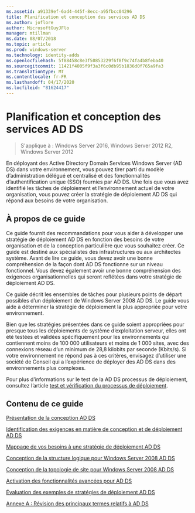 ```yaml
---
ms.assetid: a91339ef-6ad4-445f-8ecc-a95fbcc04296
title: Planification et conception des services AD DS
ms.author: joflore
author: MicrosoftGuyJFlo
manager: mtillman
ms.date: 08/07/2018
ms.topic: article
ms.prod: windows-server
ms.technology: identity-adds
ms.openlocfilehash: 5f88458c8e3f50853229f6f8f9c74fa4b8feba40
ms.sourcegitcommit: 11421f4005f9f3a3f6c0db95b1836d0f765a9fa3
ms.translationtype: MT
ms.contentlocale: fr-FR
ms.lasthandoff: 04/17/2020
ms.locfileid: "81624417"
---
```

# <a name="ad-ds-design-and-planning"></a>Planification et conception des services AD DS

> S'applique à : Windows Server 2016, Windows Server 2012 R2, Windows Server 2012

En déployant des Active Directory Domain Services Windows Server (AD DS) dans votre environnement, vous pouvez tirer parti du modèle d’administration délégué et centralisé et des fonctionnalités d’authentification unique (SSO) fournies par AD DS. Une fois que vous avez identifié les tâches de déploiement et l’environnement actuel de votre organisation, vous pouvez créer la stratégie de déploiement AD DS qui répond aux besoins de votre organisation.

## <a name="about-this-guide"></a>À propos de ce guide

Ce guide fournit des recommandations pour vous aider à développer une stratégie de déploiement AD DS en fonction des besoins de votre organisation et de la conception particulière que vous souhaitez créer. Ce guide est destiné aux spécialistes des infrastructures ou aux architectes système. Avant de lire ce guide, vous devez avoir une bonne compréhension de la façon dont AD DS fonctionne sur un niveau fonctionnel. Vous devez également avoir une bonne compréhension des exigences organisationnelles qui seront reflétées dans votre stratégie de déploiement AD DS.

Ce guide décrit les ensembles de tâches pour plusieurs points de départ possibles d’un déploiement de Windows Server 2008 AD DS. Le guide vous aide à déterminer la stratégie de déploiement la plus appropriée pour votre environnement.

Bien que les stratégies présentées dans ce guide soient appropriées pour presque tous les déploiements de système d’exploitation serveur, elles ont été testées et validées spécifiquement pour les environnements qui contiennent moins de 100 000 utilisateurs et moins de 1 000 sites, avec des connexions réseau d’un minimum de 28,8 kilobits par seconde (Kbits/s). Si votre environnement ne répond pas à ces critères, envisagez d’utiliser une société de Conseil qui a l’expérience de déployer des AD DS dans des environnements plus complexes.

Pour plus d’informations sur le test de la AD DS processus de déploiement, consultez l’article [test et vérification du processus de déploiement](https://docs.microsoft.com/previous-versions/windows/it-pro/windows-server-2003/cc772722(v=ws.10)).

## <a name="in-this-guide"></a>Contenu de ce guide

[Présentation de la conception AD DS](Understanding-AD-DS-Design.md)

[Identification des exigences en matière de conception et de déploiement AD DS](Identifying-Your-AD-DS-Design-and-Deployment-Requirements.md)

[Mappage de vos besoins à une stratégie de déploiement AD DS](Mapping-Your-Requirements-to-an-AD-DS-Deployment-Strategy.md)

[Conception de la structure logique pour Windows Server 2008 AD DS](Designing-the-Logical-Structure.md)

[Conception de la topologie de site pour Windows Server 2008 AD DS](Designing-the-Site-Topology.md)

[Activation des fonctionnalités avancées pour AD DS](Enabling-Advanced-Features-for-AD-DS.md)

[Évaluation des exemples de stratégies de déploiement AD DS](Evaluating-AD-DS-Deployment-Strategy-Examples.md)

[Annexe A : Révision des principaux termes relatifs à AD DS](Appendix-A--Reviewing-Key-AD-DS-Terms.md)
